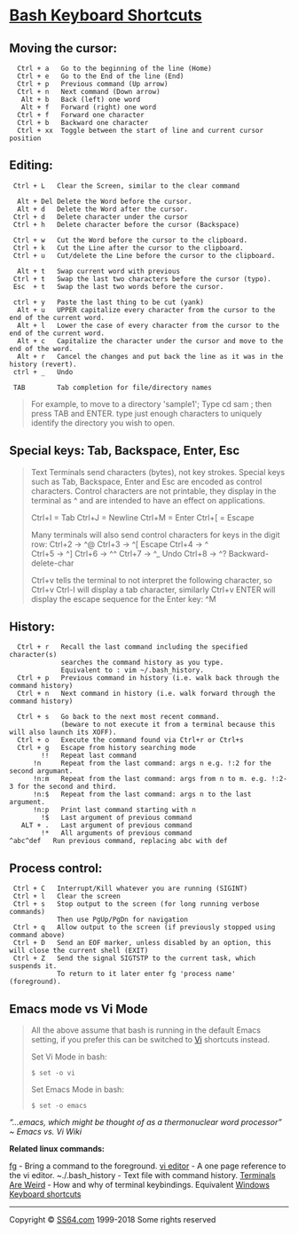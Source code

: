 # [Bash Keyboard Shortcuts](https://ss64.com/bash/syntax-keyboard.html)

## Moving the cursor:

```
  Ctrl + a   Go to the beginning of the line (Home)
  Ctrl + e   Go to the End of the line (End)
  Ctrl + p   Previous command (Up arrow)
  Ctrl + n   Next command (Down arrow)
   Alt + b   Back (left) one word
   Alt + f   Forward (right) one word
  Ctrl + f   Forward one character
  Ctrl + b   Backward one character
  Ctrl + xx  Toggle between the start of line and current cursor position
```

## Editing:

```
 Ctrl + L   Clear the Screen, similar to the clear command

  Alt + Del Delete the Word before the cursor.
  Alt + d   Delete the Word after the cursor.
 Ctrl + d   Delete character under the cursor
 Ctrl + h   Delete character before the cursor (Backspace)

 Ctrl + w   Cut the Word before the cursor to the clipboard.
 Ctrl + k   Cut the Line after the cursor to the clipboard.
 Ctrl + u   Cut/delete the Line before the cursor to the clipboard.

  Alt + t   Swap current word with previous
 Ctrl + t   Swap the last two characters before the cursor (typo).
 Esc  + t   Swap the last two words before the cursor.

 ctrl + y   Paste the last thing to be cut (yank)
  Alt + u   UPPER capitalize every character from the cursor to the end of the current word.
  Alt + l   Lower the case of every character from the cursor to the end of the current word.
  Alt + c   Capitalize the character under the cursor and move to the end of the word.
  Alt + r   Cancel the changes and put back the line as it was in the history (revert).
 ctrl + _   Undo
 
 TAB        Tab completion for file/directory names
```

> For example, to move to a directory 'sample1'; Type cd sam ; then press TAB and ENTER. 
> type just enough characters to uniquely identify the directory you wish to open.

## Special keys: Tab, Backspace, Enter, Esc

> Text Terminals send characters (bytes), not key strokes. 
> Special keys such as Tab, Backspace, Enter and Esc are encoded as control characters. 
> Control characters are not printable, they display in the terminal as ^ and are intended to have an effect on applications.
>
> Ctrl+I = Tab
> Ctrl+J = Newline
> Ctrl+M = Enter
> Ctrl+[ = Escape
>
> Many terminals will also send control characters for keys in the digit row: 
> Ctrl+2 → ^@
> Ctrl+3 → ^[ Escape
> Ctrl+4 → ^\
> Ctrl+5 → ^]
> Ctrl+6 → ^^
> Ctrl+7 → ^_ Undo
> Ctrl+8 → ^? Backward-delete-char
>
> Ctrl+v tells the terminal to not interpret the following character, so Ctrl+v Ctrl-I will display a tab character, 
> similarly Ctrl+v ENTER will display the escape sequence for the Enter key: ^M

## History:

```
  Ctrl + r   Recall the last command including the specified character(s)
             searches the command history as you type.
             Equivalent to : vim ~/.bash_history. 
  Ctrl + p   Previous command in history (i.e. walk back through the command history)
  Ctrl + n   Next command in history (i.e. walk forward through the command history)

  Ctrl + s   Go back to the next most recent command.
             (beware to not execute it from a terminal because this will also launch its XOFF).
  Ctrl + o   Execute the command found via Ctrl+r or Ctrl+s
  Ctrl + g   Escape from history searching mode
        !!   Repeat last command
      !n     Repeat from the last command: args n e.g. !:2 for the second argumant.
      !n:m   Repeat from the last command: args from n to m. e.g. !:2-3 for the second and third.
      !n:$   Repeat from the last command: args n to the last argument.
      !n:p   Print last command starting with n
        !$   Last argument of previous command
   ALT + .   Last argument of previous command
        !*   All arguments of previous command
^abc­^­def   Run previous command, replacing abc with def
```

## Process control:

```
 Ctrl + C   Interrupt/Kill whatever you are running (SIGINT)
 Ctrl + l   Clear the screen
 Ctrl + s   Stop output to the screen (for long running verbose commands)
            Then use PgUp/PgDn for navigation
 Ctrl + q   Allow output to the screen (if previously stopped using command above)
 Ctrl + D   Send an EOF marker, unless disabled by an option, this will close the current shell (EXIT)
 Ctrl + Z   Send the signal SIGTSTP to the current task, which suspends it.
            To return to it later enter fg 'process name' (foreground).
```

## Emacs mode vs Vi Mode

> All the above assume that bash is running in the default Emacs setting, if you prefer this can be switched to [Vi](https://ss64.com/vi.html) shortcuts instead.
>
> Set Vi Mode in bash:
>
> ```
> $ set -o vi 
> ```
>
> Set Emacs Mode in bash:
>
> ```
> $ set -o emacs 
> ```

*“...emacs, which might be thought of as a thermonuclear word processor” ~ Emacs vs. Vi Wiki*

**Related linux commands:**

[fg](https://ss64.com/bash/syntax-jobs.html) - Bring a command to the foreground.
[vi editor](https://ss64.com/vi.html) - A one page reference to the vi editor.
~./.bash_history - Text file with command history.
[Terminals Are Weird](https://catern.com/posts/terminal_quirks.html) - How and why of terminal keybindings.
Equivalent [Windows Keyboard shortcuts](https://ss64.com/nt/syntax-keyboard.html)



------

 

Copyright © [SS64.com](https://ss64.com/) 1999-2018
Some rights reserved